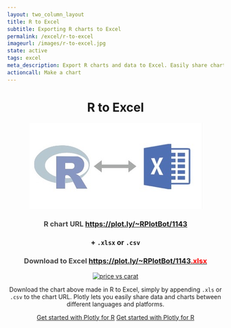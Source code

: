 ```yaml
---
layout: two_column_layout
title: R to Excel
subtitle: Exporting R charts to Excel
permalink: /excel/r-to-excel
imageurl: /images/r-to-excel.jpg
state: active
tags: excel
meta_description: Export R charts and data to Excel. Easily share charts and data between R and Excel users.
actioncall: Make a chart
---
```


<div style="text-align:center;">

<h1>R to Excel</h1>

<img src="/images/r-to-excel-cropped.jpg" alt="R to Excel" />

<h3 style="color:#444;">
    R chart URL <a href="https://plot.ly/~RPlotBot/1143" target="_blank">https://plot.ly/~RPlotBot/1143</a>
</h3>

<h3>+ <code>.xlsx</code> or <code>.csv</code></h3>

<h3 style="color:#444;">
    Download to Excel <a href="https://plot.ly/~RPlotBot/1143.xlsx" target="_blank">https://plot.ly/~RPlotBot/1143<span style="color:red;">.xlsx</span></a>
</h3>

<div>
    <a href="https://plot.ly/~RPlotBot/1143/" target="_blank" title="price vs carat" style="display: block; text-align: center;"><img src="https://plot.ly/~RPlotBot/1143.png" alt="price vs carat" style="max-width: 100%;width: 600px;"  width="600" onerror="this.onerror=null;this.src='https://plot.ly/404.png';" /></a>
    <script data-plotly="RPlotBot:1143"  src="https://plot.ly/embed.js" async></script>
</div>

<p>Download the chart above made in R to Excel, simply by appending <code>.xls</code> or <code>.csv</code> to the chart URL. Plotly lets you easily share data and charts between different languages and platforms.</p>

<p>
    <a class="button btn-large" href="https://plot.ly/r/">Get started with Plotly for R</a>
    <a class="button btn-large" href="http://help.plot.ly/excel/">Get started with Plotly for R</a></p>

</div>
